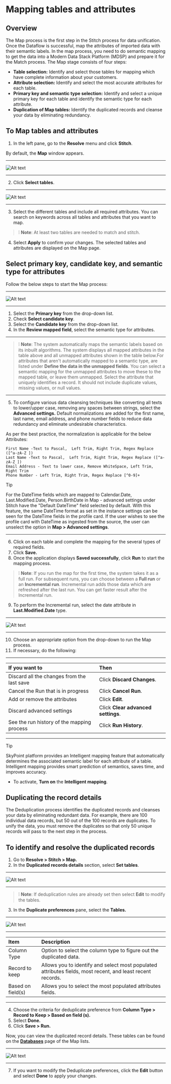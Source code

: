# Mapping tables and attributes

## Overview

The Map process is the first step in the Stitch process for data unification. Once the Dataflow is successful, map the attributes of imported data with their semantic labels. In the map process, you need to do semantic mapping to get the data into a Modern Data Stack Platform (MDSP) and prepare it for the Match process. The Map stage consists of four steps:

- **Table selection:** Identify and select those tables for mapping which have complete information about your customers.
- **Attribute selection:** Identify and select the most accurate attributes for each table.
- **Primary key and semantic type selection:** Identify and select a unique primary key for each table and identify the semantic type for each attribute.
- **Duplication of Map tables:** Identify the duplicated records and cleanse your data by eliminating redundancy.

## To Map tables and attributes

1. In the left pane, go to the **Resolve** menu and click **Stitch**.

By default, the **Map** window appears.

---

![Alt text](https://github.com/skypointcloud/platform/blob/master/docs/doc_snippets/MapWindow.png?raw=true)

---

2. Click **Select tables**.

---

![Alt text](https://github.com/skypointcloud/platform/blob/master/docs/doc_snippets/Map_SelectTables.png?raw=true)

---

3. Select the different tables and include all required attributes. You can search on keywords across all tables and attributes that you want to map.

> :grey_exclamation: **Note**: At least two tables are needed to match and stitch.  

4. Select **Apply** to confirm your changes. The selected tables and attributes are displayed on the Map page.

## Select primary key, candidate key, and semantic type for attributes

Follow the below steps to start the Map process:

---

![Alt text](https://github.com/skypointcloud/platform/blob/develop/docs/doc_snippets/SelectAttributes.png?raw=true)

---

1. Select the **Primary key** from the drop-down list.
2. Check **Select candidate key**.
3. Select the **Candidate key** from the drop-down list.
4. In the **Review mapped field**, select the semantic type for attributes.  

---

> :grey_exclamation: **Note**: The system automatically maps the semantic labels based on its inbuilt algorithms. The system displays all mapped attributes in the table above and all unmapped attributes shown in the table below.For attributes that aren't automatically mapped to a semantic type, are listed under **Define the data in the unmapped fields**. You can select a semantic mapping for the unmapped attributes to move these to the mapped table, or leave them unmapped. Select the attribute that uniquely identifies a record. It should not include duplicate values, missing values, or null values. 

---

5. To configure various data cleansing techniques like converting all texts to lower/upper case, removing any spaces between strings, select the **Advanced settings.** Default normalizations are added for the first name, last name, email address, and phone number fields to reduce data redundancy and eliminate undesirable characteristics.  

As per the best practice, the normalization is applicable for the below Attributes:

```
First Name -Text to Pascal,  Left Trim, Right Trim, Regex Replace ([^a-zA-Z ])  
Last Name -Text to Pascal,  Left Trim, Right Trim, Regex Replace ([^a-zA-Z ])  
Email Address - Text to lower case, Remove WhiteSpace, Left Trim, Right Trim  
Phone Number - Left Trim, Right Trim, Regex Replace [^0-9]+
```


> [!Tip]
> For the DateTime fields which are mapped to Calendar.Date, Last.Modified.Date, Person.BirthDate in Map - advanced settings under Stitch have the "Default DateTime" field selected by default. With this feature, the same DateTime format as set in the instance settings can be seen for the DateTime fields in the profile card. If the user wishes to see the profile card with DateTime as ingested from the source, the user can unselect the option in **Map > Advanced settings**.

---

6. Click on each table and complete the mapping for the several types of required fields.
7. Click **Save.**
8. Once the application displays **Saved successfully**, click **Run** to start the mapping process.

> :grey_exclamation: **Note**: If you run the map for the first time, the system takes it as a full run. For subsequent runs, you can choose between a **Full run** or an **Incremental run**. Incremental run adds those data which are refreshed after the last run. You can get faster result after the Incremental run. 

9. To perform the Incremental run, select the date attribute in **Last.Modified.Date** type.

---

![Alt text](https://github.com/skypointcloud/platform/blob/master/docs/doc_snippets/RunMap.png?raw=true)

---

10. Choose an appropriate option from the drop-down to run the Map process.
11. If necessary, do the following:

---
|If you want to|Then|
| :- | :- |
|Discard all the changes from the last save|Click **Discard Changes**.|
|Cancel the Run that is in progress|Click **Cancel Run**.|
|Add or remove the attributes|Click **Edit**.|
|Discard advanced settings|Click **Clear advanced settings**.|
|See the run history of the mapping process|Click **Run History**.|

---

> [!Tip]
> SkyPoint platform provides an Intelligent mapping feature that automatically determines the associated semantic label for each attribute of a table. Intelligent mapping provides smart prediction of semantics, saves time, and improves accuracy. 

- To activate, **Turn on** the **Intelligent mapping**.

## Duplicating the record details

The Deduplication process identifies the duplicated records and cleanses your data by eliminating redundant data. For example, there are 100 individual data records, but 50 out of the 100 records are duplicates. To unify the data, you must remove the duplicates so that only 50 unique records will pass to the next step in the process.

## To identify and resolve the duplicated records

1. Go to **Resolve > Stitch > Map.**
2. In the **Duplicated records details** section, select **Set tables**.

---

![Alt text](https://github.com/skypointcloud/platform/blob/master/docs/doc_snippets/DuplicatedRecords.png?raw=true)

---

> :grey_exclamation: **Note**: If deduplication rules are already set then select **Edit** to modify the tables.

3. In the **Duplicate preferences** pane, select the **Tables.**

---

![Alt text](https://github.com/skypointcloud/platform/blob/master/docs/doc_snippets/DeduplicatePreference.png?raw=true) 

---

|Item|Description|
| :- | :- |
|Column Type|Option to select the column type to figure out the duplicated data.|
|Record to keep|Allows you to identify and select most populated attributes fields, most recent, and least recent records.|
|Based on field(s)|Allows you to select the most populated attributes fields.|

---

4. Choose the criteria for deduplicate preference from **Column Type > Record to Keep > Based on field (s).**
5. Select **Done.**
6. Click **Save > Run.**

Now, you can view the duplicated record details. These tables can be found on the [**Databases**](entities.md) page of the Map lists.

---

![Alt text](https://github.com/skypointcloud/platform/blob/master/docs/doc_snippets/DuplicatedRecordsDetails.png?raw=true)

---

7. If you want to modify the Deduplicate preferences, click the **Edit** button and select **Done** to apply your changes.
